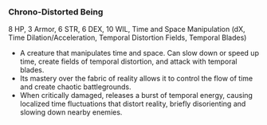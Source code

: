### Chrono-Distorted Being
8 HP, 3 Armor, 6 STR, 6 DEX, 10 WIL, Time and Space Manipulation (dX, Time Dilation/Acceleration, Temporal Distortion Fields, Temporal Blades)

- A creature that manipulates time and space. Can slow down or speed up time, create fields of temporal distortion, and attack with temporal blades.
- Its mastery over the fabric of reality allows it to control the flow of time and create chaotic battlegrounds.
- When critically damaged, releases a burst of temporal energy, causing localized time fluctuations that distort reality, briefly disorienting and slowing down nearby enemies.

